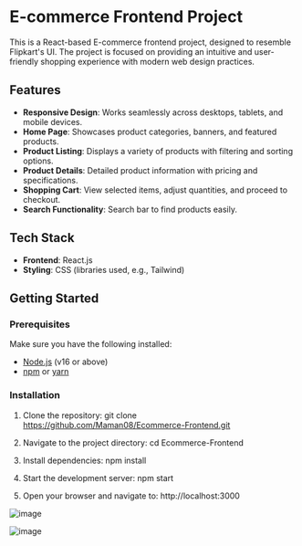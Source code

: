 # E-commerce Frontend Project

This is a React-based E-commerce frontend project, designed to resemble Flipkart's UI. The project is focused on providing an intuitive and user-friendly shopping experience with modern web design practices.

## Features

- **Responsive Design**: Works seamlessly across desktops, tablets, and mobile devices.
- **Home Page**: Showcases product categories, banners, and featured products.
- **Product Listing**: Displays a variety of products with filtering and sorting options.
- **Product Details**: Detailed product information with pricing and specifications.
- **Shopping Cart**: View selected items, adjust quantities, and proceed to checkout.
- **Search Functionality**: Search bar to find products easily.

## Tech Stack

- **Frontend**: React.js
- **Styling**: CSS (libraries used, e.g., Tailwind)

## Getting Started

### Prerequisites

Make sure you have the following installed:

- [Node.js](https://nodejs.org/) (v16 or above)
- [npm](https://www.npmjs.com/) or [yarn](https://yarnpkg.com/)

### Installation

1. Clone the repository:
   git clone https://github.com/Maman08/Ecommerce-Frontend.git

2. Navigate to the project directory:
   cd Ecommerce-Frontend

3. Install dependencies:
   npm install

4. Start the development server:
   npm start

5. Open your browser and navigate to:
   http://localhost:3000
         

  
![image](https://github.com/user-attachments/assets/f1f79c6f-2bd2-4654-9a81-f8842c75039b)

![image](https://github.com/user-attachments/assets/378df193-ad10-491a-af41-30e1c17d6f3a)
